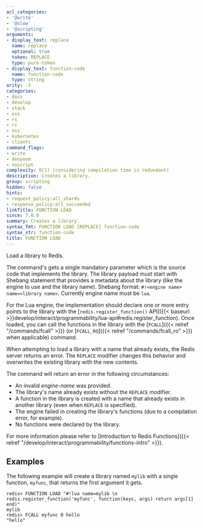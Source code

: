 ```yaml
---
acl_categories:
- '@write'
- '@slow'
- '@scripting'
arguments:
- display_text: replace
  name: replace
  optional: true
  token: REPLACE
  type: pure-token
- display_text: function-code
  name: function-code
  type: string
arity: -3
categories:
- docs
- develop
- stack
- oss
- rs
- rc
- oss
- kubernetes
- clients
command_flags:
- write
- denyoom
- noscript
complexity: O(1) (considering compilation time is redundant)
description: Creates a library.
group: scripting
hidden: false
hints:
- request_policy:all_shards
- response_policy:all_succeeded
linkTitle: FUNCTION LOAD
since: 7.0.0
summary: Creates a library.
syntax_fmt: FUNCTION LOAD [REPLACE] function-code
syntax_str: function-code
title: FUNCTION LOAD
---
```

Load a library to Redis.

The command's gets a single mandatory parameter which is the source code that implements the library.
The library payload must start with Shebang statement that provides a metadata about the library (like the engine to use and the library name).
Shebang format: `#!<engine name> name=<library name>`. Currently engine name must be `lua`.

For the Lua engine, the implementation should declare one or more entry points to the library with the [`redis.register_function()` API]({{< baseurl >}}develop/interact/programmability/lua-api#redis.register_function).
Once loaded, you can call the functions in the library with the [`FCALL`]({{< relref "/commands/fcall" >}}) (or [`FCALL_RO`]({{< relref "/commands/fcall_ro" >}}) when applicable) command.

When attempting to load a library with a name that already exists, the Redis server returns an error.
The `REPLACE` modifier changes this behavior and overwrites the existing library with the new contents.

The command will return an error in the following circumstances:

* An invalid _engine-name_ was provided.
* The library's name already exists without the `REPLACE` modifier.
* A function in the library is created with a name that already exists in another library (even when `REPLACE` is specified).
* The engine failed in creating the library's functions (due to a compilation error, for example).
* No functions were declared by the library.

For more information please refer to [Introduction to Redis Functions]({{< relref "/develop/interact/programmability/functions-intro" >}}).

## Examples

The following example will create a library named `mylib` with a single function, `myfunc`, that returns the first argument it gets.

```
redis> FUNCTION LOAD "#!lua name=mylib \n redis.register_function('myfunc', function(keys, args) return args[1] end)"
mylib
redis> FCALL myfunc 0 hello
"hello"
```
